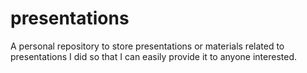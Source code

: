 # presentations
A personal repository to store presentations or materials related to presentations I did so that I can easily provide it to anyone interested.
